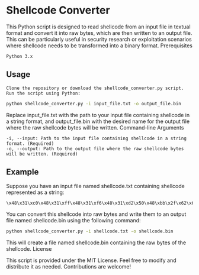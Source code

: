 # Shellcode Converter

This Python script is designed to read shellcode from an input file in textual format and convert it into raw bytes, which are then written to an output file. This can be particularly useful in security research or exploitation scenarios where shellcode needs to be transformed into a binary format.
Prerequisites

    Python 3.x

## Usage

    Clone the repository or download the shellcode_converter.py script.
    Run the script using Python:

```bash
python shellcode_converter.py -i input_file.txt -o output_file.bin
```

Replace input_file.txt with the path to your input file containing shellcode in a string format, and output_file.bin with the desired name for the output file where the raw shellcode bytes will be written.
Command-line Arguments

    -i, --input: Path to the input file containing shellcode in a string format. (Required)
    -o, --output: Path to the output file where the raw shellcode bytes will be written. (Required)

## Example

Suppose you have an input file named shellcode.txt containing shellcode represented as a string:

```
\x48\x31\xc0\x48\x31\xff\x48\x31\xf6\x48\x31\xd2\x50\x48\xbb\x2f\x62\x69\x6e\x2f\x2f\x73\x68\x53\x48\x89\xe7\xb0\x3b\x0f\x05
```

You can convert this shellcode into raw bytes and write them to an output file named shellcode.bin using the following command:

```bash
python shellcode_converter.py -i shellcode.txt -o shellcode.bin
```

This will create a file named shellcode.bin containing the raw bytes of the shellcode.
License

This script is provided under the MIT License. Feel free to modify and distribute it as needed. Contributions are welcome!